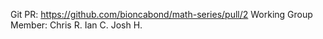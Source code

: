 Git PR: https://github.com/bioncabond/math-series/pull/2
Working Group Member:
Chris R.
Ian C.
Josh H.

